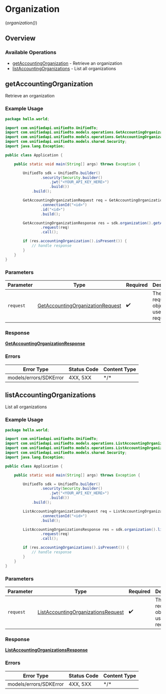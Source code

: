 # Organization
(*organization()*)

## Overview

### Available Operations

* [getAccountingOrganization](#getaccountingorganization) - Retrieve an organization
* [listAccountingOrganizations](#listaccountingorganizations) - List all organizations

## getAccountingOrganization

Retrieve an organization

### Example Usage

```java
package hello.world;

import com.unifiedapi.unifiedto.UnifiedTo;
import com.unifiedapi.unifiedto.models.operations.GetAccountingOrganizationRequest;
import com.unifiedapi.unifiedto.models.operations.GetAccountingOrganizationResponse;
import com.unifiedapi.unifiedto.models.shared.Security;
import java.lang.Exception;

public class Application {

    public static void main(String[] args) throws Exception {

        UnifiedTo sdk = UnifiedTo.builder()
                .security(Security.builder()
                    .jwt("<YOUR_API_KEY_HERE>")
                    .build())
            .build();

        GetAccountingOrganizationRequest req = GetAccountingOrganizationRequest.builder()
                .connectionId("<id>")
                .id("<id>")
                .build();

        GetAccountingOrganizationResponse res = sdk.organization().getAccountingOrganization()
                .request(req)
                .call();

        if (res.accountingOrganization().isPresent()) {
            // handle response
        }
    }
}
```

### Parameters

| Parameter                                                                                       | Type                                                                                            | Required                                                                                        | Description                                                                                     |
| ----------------------------------------------------------------------------------------------- | ----------------------------------------------------------------------------------------------- | ----------------------------------------------------------------------------------------------- | ----------------------------------------------------------------------------------------------- |
| `request`                                                                                       | [GetAccountingOrganizationRequest](../../models/operations/GetAccountingOrganizationRequest.md) | :heavy_check_mark:                                                                              | The request object to use for the request.                                                      |

### Response

**[GetAccountingOrganizationResponse](../../models/operations/GetAccountingOrganizationResponse.md)**

### Errors

| Error Type             | Status Code            | Content Type           |
| ---------------------- | ---------------------- | ---------------------- |
| models/errors/SDKError | 4XX, 5XX               | \*/\*                  |

## listAccountingOrganizations

List all organizations

### Example Usage

```java
package hello.world;

import com.unifiedapi.unifiedto.UnifiedTo;
import com.unifiedapi.unifiedto.models.operations.ListAccountingOrganizationsRequest;
import com.unifiedapi.unifiedto.models.operations.ListAccountingOrganizationsResponse;
import com.unifiedapi.unifiedto.models.shared.Security;
import java.lang.Exception;

public class Application {

    public static void main(String[] args) throws Exception {

        UnifiedTo sdk = UnifiedTo.builder()
                .security(Security.builder()
                    .jwt("<YOUR_API_KEY_HERE>")
                    .build())
            .build();

        ListAccountingOrganizationsRequest req = ListAccountingOrganizationsRequest.builder()
                .connectionId("<id>")
                .build();

        ListAccountingOrganizationsResponse res = sdk.organization().listAccountingOrganizations()
                .request(req)
                .call();

        if (res.accountingOrganizations().isPresent()) {
            // handle response
        }
    }
}
```

### Parameters

| Parameter                                                                                           | Type                                                                                                | Required                                                                                            | Description                                                                                         |
| --------------------------------------------------------------------------------------------------- | --------------------------------------------------------------------------------------------------- | --------------------------------------------------------------------------------------------------- | --------------------------------------------------------------------------------------------------- |
| `request`                                                                                           | [ListAccountingOrganizationsRequest](../../models/operations/ListAccountingOrganizationsRequest.md) | :heavy_check_mark:                                                                                  | The request object to use for the request.                                                          |

### Response

**[ListAccountingOrganizationsResponse](../../models/operations/ListAccountingOrganizationsResponse.md)**

### Errors

| Error Type             | Status Code            | Content Type           |
| ---------------------- | ---------------------- | ---------------------- |
| models/errors/SDKError | 4XX, 5XX               | \*/\*                  |